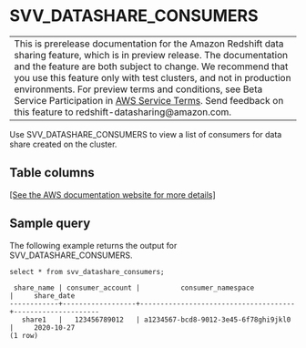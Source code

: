 # SVV\_DATASHARE\_CONSUMERS<a name="r_SVV_DATASHARE_CONSUMERS"></a>


|  | 
| --- |
| This is prerelease documentation for the Amazon Redshift data sharing feature, which is in preview release\. The documentation and the feature are both subject to change\. We recommend that you use this feature only with test clusters, and not in production environments\. For preview terms and conditions, see Beta Service Participation in [AWS Service Terms](https://aws.amazon.com/service-terms/)\. Send feedback on this feature to redshift\-datasharing@amazon\.com\.   | 

Use SVV\_DATASHARE\_CONSUMERS to view a list of consumers for data share created on the cluster\. 

## Table columns<a name="r_SVV_DATASHARE_CONSUMERS-table-columns"></a>

[\[See the AWS documentation website for more details\]](http://docs.aws.amazon.com/redshift/latest/dg/r_SVV_DATASHARE_CONSUMERS.html)

## Sample query<a name="r_SVV_DATASHARE_CONSUMERS-sample-query"></a>

The following example returns the output for SVV\_DATASHARE\_CONSUMERS\.

```
select * from svv_datashare_consumers;

 share_name | consumer_account |          consumer_namespace          |     share_date
------------+------------------+--------------------------------------+---------------------
   share1   |   123456789012   | a1234567-bcd8-9012-3e45-6f78ghi9jkl0 |     2020-10-27
(1 row)
```